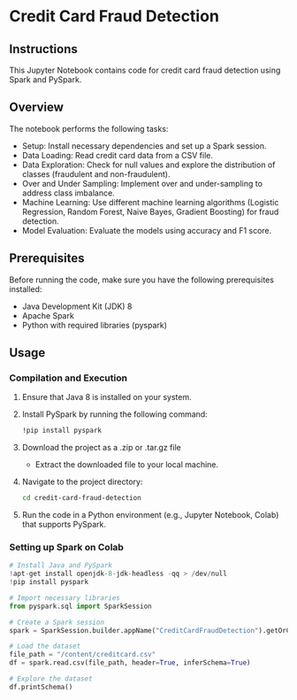 # Credit Card Fraud Detection



## Instructions

This Jupyter Notebook contains code for credit card fraud detection using Spark and PySpark.


## Overview

The notebook performs the following tasks:
- Setup: Install necessary dependencies and set up a Spark session.
- Data Loading: Read credit card data from a CSV file.
- Data Exploration: Check for null values and explore the distribution of classes (fraudulent and non-fraudulent).
- Over and Under Sampling: Implement over and under-sampling to address class imbalance.
- Machine Learning: Use different machine learning algorithms (Logistic Regression, Random Forest, Naive Bayes, Gradient Boosting) for fraud detection.
- Model Evaluation: Evaluate the models using accuracy and F1 score.

## Prerequisites

Before running the code, make sure you have the following prerequisites installed:

- Java Development Kit (JDK) 8
- Apache Spark
- Python with required libraries (pyspark)


## Usage

### Compilation and Execution
1. Ensure that Java 8 is installed on your system.
2. Install PySpark by running the following command:
    ```bash
    !pip install pyspark
    ```



3. Download the project as a .zip or .tar.gz file
    - Extract the downloaded file to your local machine.

4. Navigate to the project directory:
    ```bash
    cd credit-card-fraud-detection
    ```

5. Run the code in a Python environment (e.g., Jupyter Notebook, Colab) that supports PySpark.

### Setting up Spark on Colab

```python
# Install Java and PySpark
!apt-get install openjdk-8-jdk-headless -qq > /dev/null
!pip install pyspark

# Import necessary libraries
from pyspark.sql import SparkSession

# Create a Spark session
spark = SparkSession.builder.appName("CreditCardFraudDetection").getOrCreate()

# Load the dataset
file_path = "/content/creditcard.csv"
df = spark.read.csv(file_path, header=True, inferSchema=True)

# Explore the dataset
df.printSchema()
```






